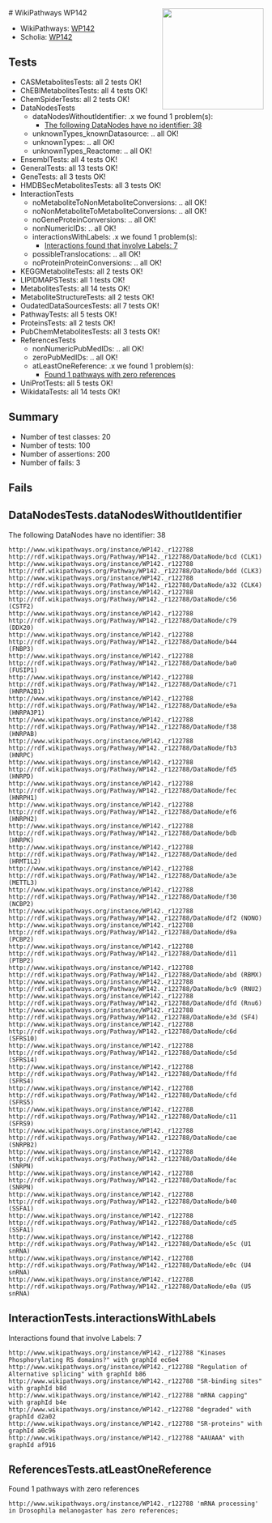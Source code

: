 <img style="float: right; width: 200px" src="https://upload.wikimedia.org/wikipedia/commons/thumb/8/83/Wplogo_with_text_500.png/640px-Wplogo_with_text_500.png" />
# WikiPathways WP142

* WikiPathways: [WP142](https://identifiers.org/wikipathways:WP142)
* Scholia: [WP142](https://scholia.toolforge.org/wikipathways/WP142)
## Tests
* CASMetabolitesTests: all 2 tests OK!
* ChEBIMetabolitesTests: all 4 tests OK!
* ChemSpiderTests: all 2 tests OK!
* DataNodesTests
    * dataNodesWithoutIdentifier: .x we found 1 problem(s):
        * [The following DataNodes have no identifier: 38](#8792c4d6)
    * unknownTypes_knownDatasource: .. all OK!
    * unknownTypes: .. all OK!
    * unknownTypes_Reactome: .. all OK!
* EnsemblTests: all 4 tests OK!
* GeneralTests: all 13 tests OK!
* GeneTests: all 3 tests OK!
* HMDBSecMetabolitesTests: all 3 tests OK!
* InteractionTests
    * noMetaboliteToNonMetaboliteConversions: .. all OK!
    * noNonMetaboliteToMetaboliteConversions: .. all OK!
    * noGeneProteinConversions: .. all OK!
    * nonNumericIDs: .. all OK!
    * interactionsWithLabels: .x we found 1 problem(s):
        * [Interactions found that involve Labels: 7](#630d267e)
    * possibleTranslocations: .. all OK!
    * noProteinProteinConversions: .. all OK!
* KEGGMetaboliteTests: all 2 tests OK!
* LIPIDMAPSTests: all 1 tests OK!
* MetabolitesTests: all 14 tests OK!
* MetaboliteStructureTests: all 2 tests OK!
* OudatedDataSourcesTests: all 7 tests OK!
* PathwayTests: all 5 tests OK!
* ProteinsTests: all 2 tests OK!
* PubChemMetabolitesTests: all 3 tests OK!
* ReferencesTests
    * nonNumericPubMedIDs: .. all OK!
    * zeroPubMedIDs: .. all OK!
    * atLeastOneReference: .x we found 1 problem(s):
        * [Found 1 pathways with zero references](#35eb778e)
* UniProtTests: all 5 tests OK!
* WikidataTests: all 14 tests OK!


## Summary

* Number of test classes: 20
* Number of tests: 100
* Number of assertions: 200
* Number of fails: 3

## Fails

<a name="8792c4d6" />

## DataNodesTests.dataNodesWithoutIdentifier

The following DataNodes have no identifier: 38
```
http://www.wikipathways.org/instance/WP142._r122788 http://rdf.wikipathways.org/Pathway/WP142._r122788/DataNode/bcd (CLK1)
http://www.wikipathways.org/instance/WP142._r122788 http://rdf.wikipathways.org/Pathway/WP142._r122788/DataNode/bdd (CLK3)
http://www.wikipathways.org/instance/WP142._r122788 http://rdf.wikipathways.org/Pathway/WP142._r122788/DataNode/a32 (CLK4)
http://www.wikipathways.org/instance/WP142._r122788 http://rdf.wikipathways.org/Pathway/WP142._r122788/DataNode/c56 (CSTF2)
http://www.wikipathways.org/instance/WP142._r122788 http://rdf.wikipathways.org/Pathway/WP142._r122788/DataNode/c79 (DDX20)
http://www.wikipathways.org/instance/WP142._r122788 http://rdf.wikipathways.org/Pathway/WP142._r122788/DataNode/b44 (FNBP3)
http://www.wikipathways.org/instance/WP142._r122788 http://rdf.wikipathways.org/Pathway/WP142._r122788/DataNode/ba0 (FUSIP1)
http://www.wikipathways.org/instance/WP142._r122788 http://rdf.wikipathways.org/Pathway/WP142._r122788/DataNode/c71 (HNRPA2B1)
http://www.wikipathways.org/instance/WP142._r122788 http://rdf.wikipathways.org/Pathway/WP142._r122788/DataNode/e9a (HNRPA3P1)
http://www.wikipathways.org/instance/WP142._r122788 http://rdf.wikipathways.org/Pathway/WP142._r122788/DataNode/f38 (HNRPAB)
http://www.wikipathways.org/instance/WP142._r122788 http://rdf.wikipathways.org/Pathway/WP142._r122788/DataNode/fb3 (HNRPC)
http://www.wikipathways.org/instance/WP142._r122788 http://rdf.wikipathways.org/Pathway/WP142._r122788/DataNode/fd5 (HNRPD)
http://www.wikipathways.org/instance/WP142._r122788 http://rdf.wikipathways.org/Pathway/WP142._r122788/DataNode/fec (HNRPH1)
http://www.wikipathways.org/instance/WP142._r122788 http://rdf.wikipathways.org/Pathway/WP142._r122788/DataNode/ef6 (HNRPH2)
http://www.wikipathways.org/instance/WP142._r122788 http://rdf.wikipathways.org/Pathway/WP142._r122788/DataNode/bdb (HNRPK)
http://www.wikipathways.org/instance/WP142._r122788 http://rdf.wikipathways.org/Pathway/WP142._r122788/DataNode/ded (HRMT1L2)
http://www.wikipathways.org/instance/WP142._r122788 http://rdf.wikipathways.org/Pathway/WP142._r122788/DataNode/a3e (METTL3)
http://www.wikipathways.org/instance/WP142._r122788 http://rdf.wikipathways.org/Pathway/WP142._r122788/DataNode/f30 (NCBP2)
http://www.wikipathways.org/instance/WP142._r122788 http://rdf.wikipathways.org/Pathway/WP142._r122788/DataNode/df2 (NONO)
http://www.wikipathways.org/instance/WP142._r122788 http://rdf.wikipathways.org/Pathway/WP142._r122788/DataNode/d9a (PCBP2)
http://www.wikipathways.org/instance/WP142._r122788 http://rdf.wikipathways.org/Pathway/WP142._r122788/DataNode/d11 (PTBP2)
http://www.wikipathways.org/instance/WP142._r122788 http://rdf.wikipathways.org/Pathway/WP142._r122788/DataNode/abd (RBMX)
http://www.wikipathways.org/instance/WP142._r122788 http://rdf.wikipathways.org/Pathway/WP142._r122788/DataNode/bc9 (RNU2)
http://www.wikipathways.org/instance/WP142._r122788 http://rdf.wikipathways.org/Pathway/WP142._r122788/DataNode/dfd (Rnu6)
http://www.wikipathways.org/instance/WP142._r122788 http://rdf.wikipathways.org/Pathway/WP142._r122788/DataNode/e3d (SF4)
http://www.wikipathways.org/instance/WP142._r122788 http://rdf.wikipathways.org/Pathway/WP142._r122788/DataNode/c6d (SFRS10)
http://www.wikipathways.org/instance/WP142._r122788 http://rdf.wikipathways.org/Pathway/WP142._r122788/DataNode/c5d (SFRS14)
http://www.wikipathways.org/instance/WP142._r122788 http://rdf.wikipathways.org/Pathway/WP142._r122788/DataNode/ffd (SFRS4)
http://www.wikipathways.org/instance/WP142._r122788 http://rdf.wikipathways.org/Pathway/WP142._r122788/DataNode/cfd (SFRS5)
http://www.wikipathways.org/instance/WP142._r122788 http://rdf.wikipathways.org/Pathway/WP142._r122788/DataNode/c11 (SFRS9)
http://www.wikipathways.org/instance/WP142._r122788 http://rdf.wikipathways.org/Pathway/WP142._r122788/DataNode/cae (SNRPB2)
http://www.wikipathways.org/instance/WP142._r122788 http://rdf.wikipathways.org/Pathway/WP142._r122788/DataNode/d4e (SNRPN)
http://www.wikipathways.org/instance/WP142._r122788 http://rdf.wikipathways.org/Pathway/WP142._r122788/DataNode/fac (SNRPN)
http://www.wikipathways.org/instance/WP142._r122788 http://rdf.wikipathways.org/Pathway/WP142._r122788/DataNode/b40 (SSFA1)
http://www.wikipathways.org/instance/WP142._r122788 http://rdf.wikipathways.org/Pathway/WP142._r122788/DataNode/cd5 (SSFA1)
http://www.wikipathways.org/instance/WP142._r122788 http://rdf.wikipathways.org/Pathway/WP142._r122788/DataNode/e5c (U1 snRNA)
http://www.wikipathways.org/instance/WP142._r122788 http://rdf.wikipathways.org/Pathway/WP142._r122788/DataNode/e0c (U4 snRNA)
http://www.wikipathways.org/instance/WP142._r122788 http://rdf.wikipathways.org/Pathway/WP142._r122788/DataNode/e0a (U5 snRNA)
```

<a name="630d267e" />

## InteractionTests.interactionsWithLabels

Interactions found that involve Labels: 7
```
http://www.wikipathways.org/instance/WP142._r122788 "Kinases Phosphorylating RS domains?" with graphId ec6e4
http://www.wikipathways.org/instance/WP142._r122788 "Regulation of
Alternative splicing" with graphId b86
http://www.wikipathways.org/instance/WP142._r122788 "SR-binding sites" with graphId b8d
http://www.wikipathways.org/instance/WP142._r122788 "mRNA capping" with graphId b4e
http://www.wikipathways.org/instance/WP142._r122788 "degraded" with graphId d2a02
http://www.wikipathways.org/instance/WP142._r122788 "SR-proteins" with graphId a0c96
http://www.wikipathways.org/instance/WP142._r122788 "AAUAAA" with graphId af916
```

<a name="35eb778e" />

## ReferencesTests.atLeastOneReference

Found 1 pathways with zero references
```
http://www.wikipathways.org/instance/WP142._r122788 'mRNA processing' in Drosophila melanogaster has zero references; 
```

